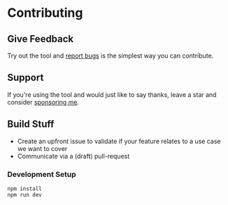 # Contributing

## Give Feedback

Try out the tool and [report bugs](https://github.com/nikku/wuffle-api/issues) is the simplest way you can contribute.


## Support

If you're using the tool and would just like to say thanks, leave a star and consider [sponsoring me](https://github.com/sponsors/nikku).


## Build Stuff

* Create an upfront issue to validate if your feature relates to a use case we want to cover
* Communicate via a (draft) pull-request


### Development Setup

```
npm install
npm run dev
```
